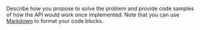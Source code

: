 Describe how you propose to solve the problem and provide code samples of how the API would work once implemented. Note that you can use [Markdown](https://guides.github.com/features/mastering-markdown/) to format your code blocks.
